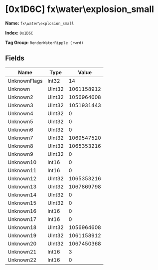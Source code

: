 # [0x1D6C] fx\water\explosion_small

**Name:** ```fx\water\explosion_small```

**Index:** ```0x1D6C```

**Tag Group:** ```RenderWaterRipple (rwrd)```

## Fields

Name	| Type	| Value
---	|---	|---	|
UnknownFlags	|Int32	|14
Unknown	|UInt32	|1061158912
Unknown2	|UInt32	|1056964608
Unknown3	|UInt32	|1051931443
Unknown4	|UInt32	|0
Unknown5	|UInt32	|0
Unknown6	|UInt32	|0
Unknown7	|UInt32	|1069547520
Unknown8	|UInt32	|1065353216
Unknown9	|UInt32	|0
Unknown10	|Int16	|0
Unknown11	|Int16	|0
Unknown12	|UInt32	|1065353216
Unknown13	|UInt32	|1067869798
Unknown14	|UInt32	|0
Unknown15	|UInt32	|0
Unknown16	|Int16	|0
Unknown17	|Int16	|0
Unknown18	|UInt32	|1056964608
Unknown19	|UInt32	|1061158912
Unknown20	|UInt32	|1067450368
Unknown21	|Int16	|3
Unknown22	|Int16	|0


